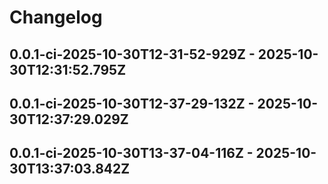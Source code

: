 # Changelog


## 0.0.1-ci-2025-10-30T12-31-52-929Z - 2025-10-30T12:31:52.795Z


## 0.0.1-ci-2025-10-30T12-37-29-132Z - 2025-10-30T12:37:29.029Z


## 0.0.1-ci-2025-10-30T13-37-04-116Z - 2025-10-30T13:37:03.842Z

